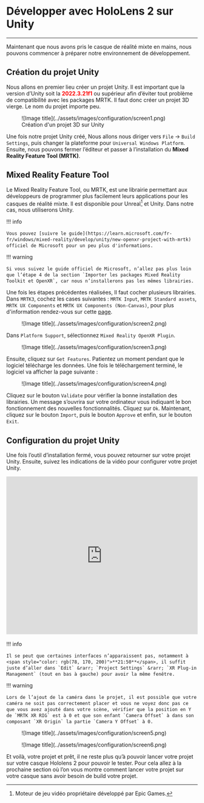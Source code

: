 # Développer avec HoloLens 2 sur Unity

***

Maintenant que nous avons pris le casque de réalité mixte en mains, nous pouvons commencer à préparer notre environnement de développement.

## Création du projet Unity

Nous allons en premier lieu créer un projet Unity. Il est important que la version d’Unity soit la <span style="color: red;">**2022.3.21f1**</span> ou supérieur afin d’éviter tout problème de compatibilité avec les packages MRTK. Il faut donc créer un projet 3D vierge. Le nom du projet importe peu.

<figure markdown="span">
    ![Image title](../assets/images/configuration/screen1.png)
    <figcaption>Création d'un projet 3D sur Unity</figcaption>
</figure>

Une fois notre projet Unity créé, Nous allons nous diriger vers `File` &rarr; `Build Settings`, puis changer la plateforme pour `Universal Windows Platform`. Ensuite, nous pouvons fermer l’éditeur et passer à l’installation du **Mixed Reality Feature Tool (MRTK)**.

## Mixed Reality Feature Tool

Le Mixed Reality Feature Tool, ou MRTK, est une librairie permettant aux développeurs de programmer plus facilement leurs applications pour les casques de réalité mixte. Il est disponible pour Unreal[^1] et Unity. Dans notre cas, nous utiliserons Unity. 

!!! info

    Vous pouvez [suivre le guide](https://learn.microsoft.com/fr-fr/windows/mixed-reality/develop/unity/new-openxr-project-with-mrtk) officiel de Microsoft pour un peu plus d'informations.

!!! warning

    Si vous suivez le guide officiel de Microsoft, n’allez pas plus loin que l’étape 4 de la section `Importer les packages Mixed Reality Toolkit et OpenXR`, car nous n’installerons pas les mêmes librairies.

Une fois les étapes précédentes réalisées, Il faut cocher plusieurs librairies. Dans `MRTK3`, cochez les cases suivantes : `MRTK Input`, `MRTK Standard assets`, `MRTK UX Components` et `MRTK UX Components (Non-Canvas)`, pour plus d'information rendez-vous sur cette [page](/PolyLens-Doc/developpement/interface_utilisateur/).

<figure markdown="span">![Image title](../assets/images/configuration/screen2.png)</figure>

Dans `Platform Support`, sélectionnez `Mixed Reality OpenXR Plugin`.

<figure markdown="span">![Image title](../assets/images/configuration/screen3.png)</figure>

Ensuite, cliquez sur `Get Features`. Patientez un moment pendant que le logiciel télécharge les données. Une fois le téléchargement terminé, le logiciel va afficher la page suivante :

<figure markdown="span">![Image title](../assets/images/configuration/screen4.png)</figure>

Cliquez sur le bouton `Validate` pour vérifier la bonne installation des librairies. Un message s’ouvrira sur votre ordinateur vous indiquant le bon fonctionnement des nouvelles fonctionnalités. Cliquez sur `Ok`. Maintenant, cliquez sur le bouton `Import`, puis le bouton `Approve` et enfin, sur le bouton `Exit`. 

## Configuration du projet Unity 

Une fois l’outil d’installation fermé, vous pouvez retourner sur votre projet Unity. Ensuite, suivez les indications de la vidéo pour configurer votre projet Unity.

<iframe width="100%" height="415" src="https://www.youtube.com/embed/aVnwIq4VUcY?si=UM9FX5VL6A2TDMps&amp;start=1090" title="YouTube video player" frameborder="0" allow="accelerometer; autoplay; clipboard-write; encrypted-media; gyroscope; picture-in-picture; web-share" allowfullscreen></iframe>

!!! info

    Il se peut que certaines interfaces n’apparaissent pas, notamment à <span style="color: rgb(78, 170, 200)">**21:50**</span>, il suffit juste d’aller dans `Edit` &rarr; `Project Settings` &rarr; `XR Plug-in Management` (tout en bas à gauche) pour avoir la même fenêtre. 

!!! warning

    Lors de l’ajout de la caméra dans le projet, il est possible que votre caméra ne soit pas correctement placer et vous ne voyez donc pas ce que vous avez ajouté dans votre scène, vérifier que la position en Y de `MRTK XR RIG` est à 0 et que son enfant `Camera Offset` à dans son composant `XR Origin` la partie `Camera Y Offset` à 0.

<figure markdown="span">![Image title](../assets/images/configuration/screen5.png)</figure>

<figure markdown="span">![Image title](../assets/images/configuration/screen6.png)</figure>

Et voilà, votre projet et prêt, il ne reste plus qu’à pouvoir lancer votre projet sur votre casque Hololens 2 pour pouvoir le tester. Pour cela allez à la prochaine section où l’on vous montre comment lancer votre projet sur votre casque sans avoir besoin de build votre projet.

[^1]: Moteur de jeu vidéo propriétaire développé par Epic Games.